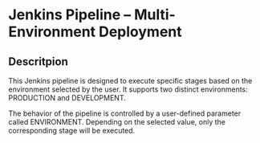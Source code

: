 # Jenkins Pipeline – Multi-Environment Deployment

## Descritpion

This Jenkins pipeline is designed to execute specific stages based on the environment selected by the user. It supports two distinct environments: PRODUCTION and DEVELOPMENT.

The behavior of the pipeline is controlled by a user-defined parameter called ENVIRONMENT. Depending on the selected value, only the corresponding stage will be executed.
